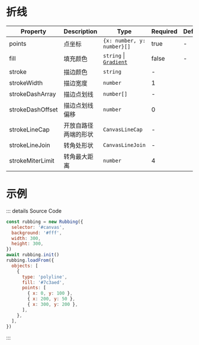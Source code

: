 # 折线

| Property         | Description          | Type                                    | Required | Default |
| ---------------- | -------------------- | --------------------------------------- | -------- | ------- |
| points           | 点坐标               | `{x: number, y: number}[]`              | true     | -       |
| fill             | 填充颜色             | `string` &#124; [`Gradient`](#gradient) | false    | -       |
| stroke           | 描边颜色             | `string`                                | -        |         |
| strokeWidth      | 描边宽度             | `number`                                | 1        |         |
| strokeDashArray  | 描边点划线           | `number[]`                              | -        |         |
| strokeDashOffset | 描边点划线偏移       | `number`                                | 0        |         |
| strokeLineCap    | 开放自路径两端的形状 | `CanvasLineCap`                         | -        |         |
| strokeLineJoin   | 转角处形状           | `CanvasLineJoin`                        | -        |         |
| strokeMiterLimit | 转角最大距离         | `number`                                | 4        |         |

# 示例

<ClientOnly>
  <canvas id="canvas"></canvas>
</ClientOnly>

<script>
if (!import.meta.env.SSR) {
  import('https://unpkg.com/rubbing@latest/dist/index.mjs').then(async ({ Rubbing }) => {
    const rubbing = new Rubbing({
      selector: '#canvas',
      background: '#fff',
      width: 300,
      height: 300,
    })
    await rubbing.init()
    rubbing.loadFrom({
      objects: [
        {
          type: 'polyline',
          stroke: '#7c3aed',
          points: [
            { x: 0, y: 100 },
            { x: 200, y: 50 },
            { x: 300, y: 200 },
          ]
        },
      ],
    })
  })
}
</script>

::: details Source Code

```js
const rubbing = new Rubbing({
  selector: '#canvas',
  background: '#fff',
  width: 300,
  height: 300,
})
await rubbing.init()
rubbing.loadFrom({
  objects: [
    {
      type: 'polyline',
      fill: '#7c3aed',
      points: [
        { x: 0, y: 100 },
        { x: 200, y: 50 },
        { x: 300, y: 200 },
      ],
    },
  ],
})
```

:::
